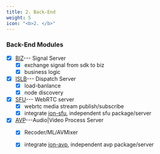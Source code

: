 ```yaml
---
title: 2. Back-End
weight: 5
icon: "<b>2. </b>"
---
```


### Back-End Modules
  - [x] [BIZ](https://github.com/pion/ion/tree/master/cmd/biz)--- Signal Server
    - [x] exchange signal from sdk to biz
    - [x] business logic
  - [x] [ISLB](https://github.com/pion/ion/tree/master/cmd/islb)--- Dispatch Server
    - [x] load-banlance
    - [x] node discovery
  - [x] [SFU](https://github.com/pion/ion/tree/master/cmd/sfu)--- WebRTC server
    - [x] webrtc media stream publish/subscribe
    - [x] integrate [ion-sfu](https://github.com/pion/ion-sfu), independent sfu package/server
  - [x] [AVP](https://github.com/pion/ion/tree/master/cmd/avp)---Audio|Video Process Server
    - [x] Recoder/ML/AVMixer
    - [x] integrate [ion-avp](https://github.com/pion/ion-avp), independent avp package/server



